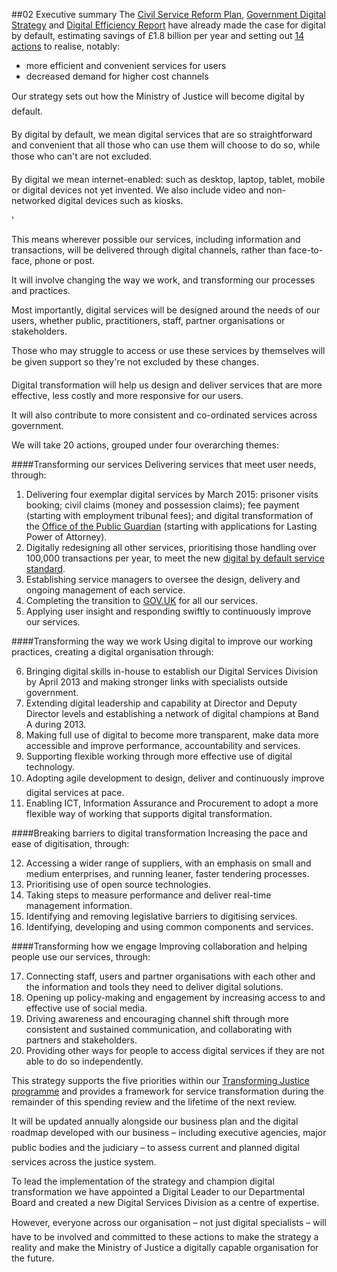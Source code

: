 ##02 Executive summary
The [Civil Service Reform Plan](http://www.civilservice.gov.uk/reform), [Government Digital Strategy](http://publications.cabinetoffice.gov.uk/digital/strategy/) and [Digital Efficiency Report](http://publications.cabinetoffice.gov.uk/digital/efficiency/) have already made the case for digital by default, estimating savings of £1.8 billion per year and setting out [14 actions](http://publications.cabinetoffice.gov.uk/digital/strategy/#principles-and-actions) to realise, notably:

- more efficient and convenient services for users
- decreased demand for higher cost channels

Our strategy sets out how the Ministry of Justice will become digital by default.

<div class="infobox">
By digital by default, we mean digital services that are so straightforward and convenient that all those who can use them will choose to do so, while those who can't are not excluded.

By digital we mean internet-enabled: such as desktop, laptop, tablet, mobile or digital devices not yet invented. We also include video and non-networked digital devices such as kiosks.
</div>'

This means wherever possible our services, including information and transactions, will be delivered through digital channels, rather than face-to-face, phone or post.

It will involve changing the way we work, and transforming our processes and practices.

Most importantly, digital services will be designed around the needs of our users, whether public, practitioners, staff, partner organisations or stakeholders.

Those who may struggle to access or use these services by themselves will be given support so they're not excluded by these changes.

Digital transformation will help us design and deliver services that are more effective, less costly and more responsive for our users.

It will also contribute to more consistent and co-ordinated services across government.



We will take 20 actions, grouped under four overarching themes:

####Transforming our services
Delivering services that meet user needs, through:

1. Delivering four exemplar digital services by March 2015: prisoner visits booking; civil claims (money and possession claims); fee payment (starting with employment tribunal fees); and digital transformation of the [Office of the Public Guardian](http://www.justice.gov.uk/about/opg) (starting with applications for Lasting Power of Attorney).
2. Digitally redesigning all other services, prioritising those handling over 100,000 transactions per year, to meet the new [digital by default service standard](http://publications.cabinetoffice.gov.uk/digital/strategy/#initial-outline-of-proposed-digital-by-default-transactional-service-standard).
3. Establishing service managers to oversee the design, delivery and ongoing management of each service.
4. Completing the transition to [GOV.UK](https://www.gov.uk/) for all our services.
5. Applying user insight and responding swiftly to continuously improve our services.

####Transforming the way we work
Using digital to improve our working practices, creating a digital organisation through:

6. Bringing digital skills in-house to establish our Digital Services Division by April 2013 and making stronger links with specialists outside government.
7. Extending digital leadership and capability at Director and Deputy Director levels and establishing a network of digital champions at Band A during 2013.
8. Making full use of digital to become more transparent, make data more accessible and improve performance, accountability and services.
9. Supporting flexible working through more effective use of digital technology.
10. Adopting agile development to design, deliver and continuously improve digital services at pace.
11. Enabling ICT, Information Assurance and Procurement to adopt a more flexible way of working that supports digital transformation.

####Breaking barriers to digital transformation
Increasing the pace and ease of digitisation, through:

12. Accessing a wider range of suppliers, with an emphasis on small and medium enterprises, and running leaner, faster tendering processes.
13. Prioritising use of open source technologies.
14. Taking steps to measure performance and deliver real-time management information.
15. Identifying and removing legislative barriers to digitising services.
16. Identifying, developing and using common components and services.

####Transforming how we engage
Improving collaboration and helping people use our services, through:

17. Connecting staff, users and partner organisations with each other and the information and tools they need to deliver digital solutions. 
18. Opening up policy-making and engagement by increasing access to and effective use of social media.
19. Driving awareness and encouraging channel shift through more consistent and sustained communication, and collaborating with partners and stakeholders.
20. Providing other ways for people to access digital services if they are not able to do so independently.

This strategy supports the five priorities within our [Transforming Justice programme](http://www.justice.gov.uk/about/justice/transforming-justice) and provides a framework for service transformation during the remainder of this spending review and the lifetime of the next review.

It will be updated annually alongside our business plan and the digital roadmap developed with our business – including executive agencies, major public bodies and the judiciary – to assess current and planned digital services across the justice system.

To lead the implementation of the strategy and champion digital transformation we have appointed a Digital Leader to our Departmental Board and created a new Digital Services Division as a centre of expertise.

However, everyone across our organisation – not just digital specialists – will have to be involved and committed to these actions to make the strategy a reality and make the Ministry of Justice a digitally capable organisation for the future.
